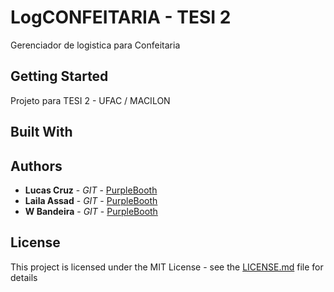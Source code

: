 # LogCONFEITARIA - TESI 2

Gerenciador de logistica para Confeitaria

## Getting Started

Projeto para TESI 2 - UFAC / MACILON

## Built With


## Authors

* **Lucas Cruz** - *GIT* - [PurpleBooth](https://github.com/lucascruz)
* **Laila Assad** - *GIT* - [PurpleBooth](https://github.com/apriloa)
* **W Bandeira** - *GIT* - [PurpleBooth](https://github.com/wbandeira)



## License

This project is licensed under the MIT License - see the [LICENSE.md](LICENSE.md) file for details
